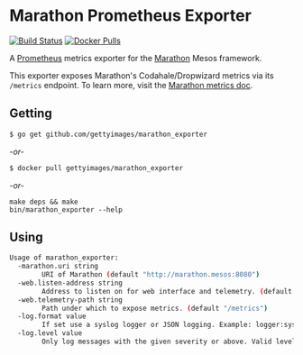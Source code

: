 # Marathon Prometheus Exporter

[![Build Status](https://travis-ci.org/gettyimages/marathon_exporter.svg?branch=master)](https://travis-ci.org/gettyimages/marathon_exporter)
[![Docker Pulls](https://img.shields.io/docker/pulls/gettyimages/marathon_exporter.svg)](https://hub.docker.com/r/gettyimages/marathon_exporter/)

A [Prometheus](http://prometheus.io) metrics exporter for the [Marathon](https://mesosphere.github.io/marathon) Mesos framework.

This exporter exposes Marathon's Codahale/Dropwizard metrics via its `/metrics` endpoint. To learn more, visit the [Marathon metrics doc](http://mesosphere.github.io/marathon/docs/metrics.html).

## Getting

```sh
$ go get github.com/gettyimages/marathon_exporter
```

*\-or-*

```sh
$ docker pull gettyimages/marathon_exporter
```

*\-or-*

```
make deps && make
bin/marathon_exporter --help
```

## Using

```sh
Usage of marathon_exporter:
  -marathon.uri string
        URI of Marathon (default "http://marathon.mesos:8080")
  -web.listen-address string
        Address to listen on for web interface and telemetry. (default ":9088")
  -web.telemetry-path string
        Path under which to expose metrics. (default "/metrics")
  -log.format value
        If set use a syslog logger or JSON logging. Example: logger:syslog?appname=bob&local=7 or logger:stdout?json=true. Defaults to stderr.
  -log.level value
        Only log messages with the given severity or above. Valid levels: [debug, info, warn, error, fatal]. (default info)
```
